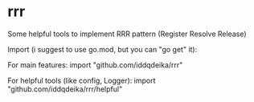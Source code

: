 # rrr

Some helpful tools to implement RRR pattern (Register Resolve Release)

Import (i suggest to use go.mod, but you can "go get" it):

For main features:
import "github.com/iddqdeika/rrr"

For helpful tools (like config, Logger):
import "github.com/iddqdeika/rrr/helpful"
